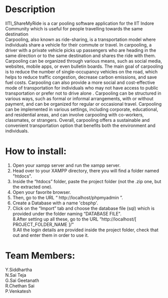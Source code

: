 # Description
IITI_ShareMyRide is a car pooling software application for the IIT Indore Community which is useful for people travelling towards the same destination   
Carpooling, also known as ride-sharing, is a transportation model where
individuals share a vehicle for their commute or travel. In carpooling, a driver
with a private vehicle picks up passengers who are heading in the same
direction or to the same destination and shares the ride with them. Carpooling
can be organized through various means, such as social media, websites, mobile
apps, or even bulletin boards. The main goal of carpooling is to reduce the
number of single-occupancy vehicles on the road, which helps to reduce traffic
congestion, decrease carbon emissions, and save fuel costs. Carpooling can also
provide a more social and cost-effective mode of transportation for individuals
who may not have access to public transportation or prefer not to drive alone
.
Carpooling can be structured in various ways, such as formal or informal
arrangements, with or without payment, and can be organized for regular or
occasional travel. Carpooling can be implemented in various settings, including
corporate, educational, and residential areas, and can involve carpooling with
co-workers, classmates, or strangers. Overall, carpooling offers a sustainable
and convenient transportation option that benefits both the environment and
individuals.

# How to install:
1. Open your xampp server and run the xampp server.  
2. Head over to your XAMPP directory, there you will find a folder named "htdocs".  
3. Inside the “htdocs” folder, paste the project folder (not the .zip one, but the extracted one).  
4. Open your favorite browser.  
5. Then, go to the URL “ http://localhost/phpmyadmin ”.  
6. Create a Database with a name 'cbsphp'.  
7. Click on the “Import” tab and choose the database file (sql) which is provided under the folder
  naming “DATABASE FILE".  
8.After setting up all these, go to the URL “http://localhost/[ PROJECT_FOLDER_NAME ]/"  
9.All the login details are provided inside the project folder, check that out and enter them in order to
  use it.  
# Team Members:
Y.Siddhartha  
N.Sai Teja  
G.Sai Geetanath  
R.Chethan Sai  
P.Venkatesh
